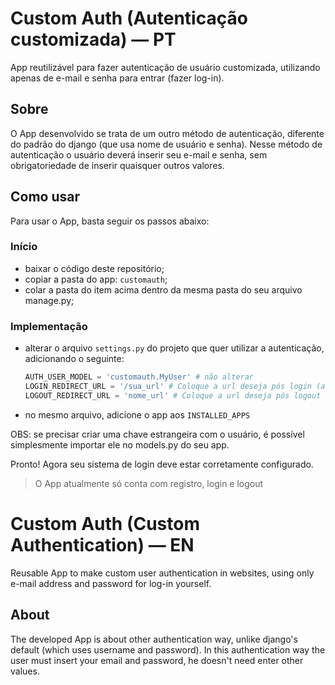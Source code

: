 # Custom Auth (Autenticação customizada) — PT
App reutilizável para fazer autenticação de usuário customizada, utilizando apenas de e-mail e senha para entrar (fazer log-in).

## Sobre
O App desenvolvido se trata de um outro método de autenticação, diferente do padrão do django (que usa nome de usuário e senha). Nesse método de autenticação o usuário deverá inserir seu e-mail e senha, sem obrigatoriedade de inserir quaisquer outros valores.

## Como usar
Para usar o App, basta seguir os passos abaixo:

### Início
- baixar o código deste repositório;
- copiar a pasta do app: ``customauth``;
- colar a pasta do item acima dentro da mesma pasta do seu arquivo manage.py;

### Implementação
- alterar o arquivo ``settings.py`` do projeto que quer utilizar a autenticação, adicionando o seguinte:

  ``` python
  AUTH_USER_MODEL = 'customauth.MyUser' # não alterar
  LOGIN_REDIRECT_URL = '/sua_url' # Coloque a url deseja pós login (autenticar no sistema)
  LOGOUT_REDIRECT_URL = 'nome_url' # Coloque a url deseja pós logout (encerrar sessão no sistema)
  ```
- no mesmo arquivo, adicione o app aos ``INSTALLED_APPS``

OBS: se precisar criar uma chave estrangeira com o usuário, é possível simplesmente importar ele no models.py do seu app.

Pronto! Agora seu sistema de login deve estar corretamente configurado.

> O App atualmente só conta com registro, login e logout
  
# Custom Auth (Custom Authentication) — EN
Reusable App to make custom user authentication in websites, using only e-mail address and password for log-in yourself.

## About
The developed App is about other authentication way, unlike django's default (which uses username and password). In this authentication way the user must insert your email and password, he doesn't need enter other values.
